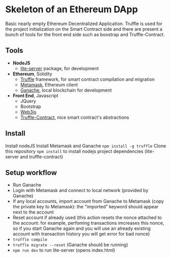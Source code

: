 # Skeleton of an Ethereum DApp

Basic nearly empty Ethereum Decentralized Application.
Truffle is used for the project initialization on the Smart Contract side and there are present a bunch of tools for the front end side such as boostrap and Truffle-Contract.

## Tools

- **NodeJS**
    - [lite-server](https://www.npmjs.com/package/lite-server) package, for development
- **Ethereum**, Solidity
    - [Truffle](https://truffleframework.com/truffle) framework, for smart contract compilation and migration
    - [Metamask](https://metamask.io/), Ethereum client
    - [Ganache](https://truffleframework.com/ganache), local blockchain for development
- **Front End**, Javascript
    - JQuery
    - Bootstrap
    - [Web3js](https://github.com/ethereum/web3.js/)
    - [Truffle-Contract](https://www.npmjs.com/package/@truffle/contract), nice smart contract's abstractions

## Install

Install nodeJS
Install Metamask and Ganache
`npm install -g truffle`
Clone this repository
`npm install` to install nodejs project dependencies (lite-server and truffle-contract)

## Setup workflow

- Run Ganache
- Login with Metamask and connect to local network (provided by Ganache)
- If any local accounts, import account from Ganache to Metamask (copy the private key to Metamask): the "imported" keyword should appear next to the account
- Reset account if already used (this action resets the nonce attached to the account: for example, perfoming transactions imcreases this nonce, so if you start Ganache again and you will use an already existing account with transaction history you will get error for bad nonce)
- `truffle compile`
- `truffle migrate --reset` (Ganache should be running)
- `npm run dev` to run lite-server (opens index.html)

